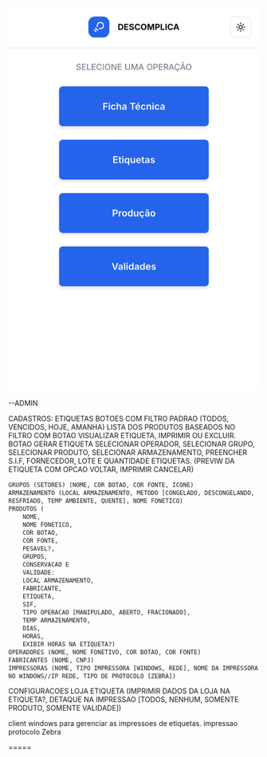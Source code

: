 ![App](print.png)

--ADMIN

CADASTROS: 
    ETIQUETAS
        BOTOES COM FILTRO PADRAO (TODOS, VENCIDOS, HOJE, AMANHA)
        LISTA DOS PRODUTOS BASEADOS NO FILTRO COM BOTAO VISUALIZAR ETIQUETA, IMPRIMIR OU EXCLUIR.
        BOTAO GERAR ETIQUETA
            SELECIONAR OPERADOR, SELECIONAR GRUPO, SELECIONAR PRODUTO, SELECIONAR ARMAZENAMENTO, PREENCHER S.I.F, FORNECEDOR, LOTE E QUANTIDADE ETIQUETAS. (PREVIW DA ETIQUETA COM OPCAO VOLTAR, IMPRIMIR CANCELAR)
    
    GRUPOS (SETORES) (NOME, COR BOTAO, COR FONTE, ICONE)
    ARMAZENAMENTO (LOCAL ARMAZENAMENTO, METODO [CONGELADO, DESCONGELANDO, RESFRIADO, TEMP AMBIENTE, QUENTE], NOME FONETICO)
    PRODUTOS (
        NOME, 
        NOME FONETICO, 
        COR BOTAO, 
        COR FONTE, 
        PESAVEL?, 
        GRUPOS, 
        CONSERVACAO E 
        VALIDADE: 
        LOCAL ARMAZENAMENTO, 
        FABRICANTE, 
        ETIQUETA, 
        SIF, 
        TIPO OPERACAO [MANIPULADO, ABERTO, FRACIONADO], 
        TEMP ARMAZENAMENTO, 
        DIAS, 
        HORAS, 
        EXIBIR HORAS NA ETIQUETA?)
    OPERADORES (NOME, NOME FONETIVO, COR BOTAO, COR FONTE)
    FABRICANTES (NOME, CNPJ)
    IMPRESSORAS (NOME, TIPO IMPRESSORA [WINDOWS, REDE], NOME DA IMPRESSORA NO WINDOWS//IP REDE, TIPO DE PROTOCOLO [ZEBRA])

CONFIGURACOES
    LOJA
    ETIQUETA (IMPRIMIR DADOS DA LOJA NA ETIQUETA?, DETAQUE NA IMPRESSAO [TODOS, NENHUM, SOMENTE PRODUTO, SOMENTE VALIDADE])

client windows para gerenciar as impressoes de etiquetas.
    impressao protocolo Zebra


=====





